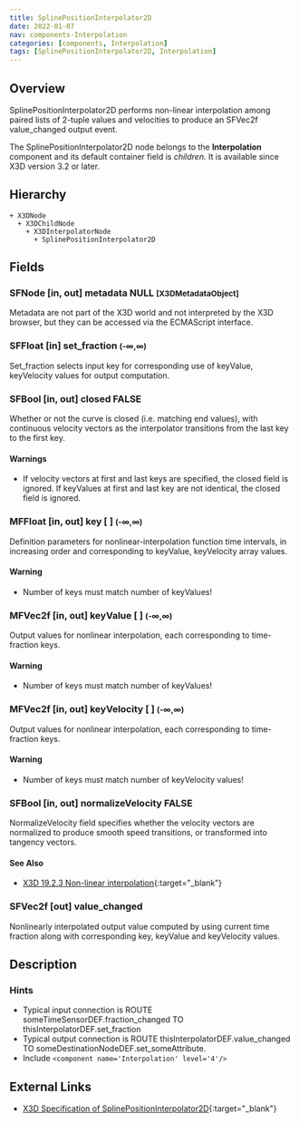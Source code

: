 ```yaml
---
title: SplinePositionInterpolator2D
date: 2022-01-07
nav: components-Interpolation
categories: [components, Interpolation]
tags: [SplinePositionInterpolator2D, Interpolation]
---
```

<style>
.post h3 {
  word-spacing: 0.2em;
}
</style>

## Overview

SplinePositionInterpolator2D performs non-linear interpolation among paired lists of 2-tuple values and velocities to produce an SFVec2f value_changed output event.

The SplinePositionInterpolator2D node belongs to the **Interpolation** component and its default container field is *children.* It is available since X3D version 3.2 or later.

## Hierarchy

```
+ X3DNode
  + X3DChildNode
    + X3DInterpolatorNode
      + SplinePositionInterpolator2D
```

## Fields

### SFNode [in, out] **metadata** NULL <small>[X3DMetadataObject]</small>

Metadata are not part of the X3D world and not interpreted by the X3D browser, but they can be accessed via the ECMAScript interface.

### SFFloat [in] **set_fraction** <small>(-∞,∞)</small>

Set_fraction selects input key for corresponding use of keyValue, keyVelocity values for output computation.

### SFBool [in, out] **closed** FALSE

Whether or not the curve is closed (i.e. matching end values), with continuous velocity vectors as the interpolator transitions from the last key to the first key.

#### Warnings

- If velocity vectors at first and last keys are specified, the closed field is ignored. If keyValues at first and last key are not identical, the closed field is ignored.

### MFFloat [in, out] **key** [ ] <small>(-∞,∞)</small>

Definition parameters for nonlinear-interpolation function time intervals, in increasing order and corresponding to keyValue, keyVelocity array values.

#### Warning

- Number of keys must match number of keyValues!

### MFVec2f [in, out] **keyValue** [ ] <small>(-∞,∞)</small>

Output values for nonlinear interpolation, each corresponding to time-fraction keys.

#### Warning

- Number of keys must match number of keyValues!

### MFVec2f [in, out] **keyVelocity** [ ] <small>(-∞,∞)</small>

Output values for nonlinear interpolation, each corresponding to time-fraction keys.

#### Warning

- Number of keys must match number of keyVelocity values!

### SFBool [in, out] **normalizeVelocity** FALSE

NormalizeVelocity field specifies whether the velocity vectors are normalized to produce smooth speed transitions, or transformed into tangency vectors.

#### See Also

- [X3D 19.2.3 Non-linear interpolation](https://www.web3d.org/files/specifications/19775-1/V3.3/Part01/components/interpolators.html#NonlinearInterpolation){:target="_blank"}

### SFVec2f [out] **value_changed**

Nonlinearly interpolated output value computed by using current time fraction along with corresponding key, keyValue and keyVelocity values.

## Description

### Hints

- Typical input connection is ROUTE someTimeSensorDEF.fraction_changed TO thisInterpolatorDEF.set_fraction
- Typical output connection is ROUTE thisInterpolatorDEF.value_changed TO someDestinationNodeDEF.set_someAttribute.
- Include `<component name='Interpolation' level='4'/>`

## External Links

- [X3D Specification of SplinePositionInterpolator2D](https://www.web3d.org/documents/specifications/19775-1/V4.0/Part01/components/interpolators.html#SplinePositionInterpolator2D){:target="_blank"}
